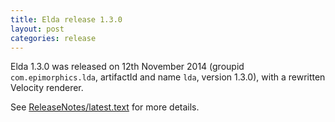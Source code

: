 ```yaml
---
title: Elda release 1.3.0
layout: post
categories: release
---
```


Elda 1.3.0 was released on 12th November 2014 (groupid `com.epimorphics.lda`,
artifactId and name `lda`, version 1.3.0), with a rewritten Velocity
renderer.

See
[ReleaseNotes/latest.text](ReleaseNotes/latest.text) for more details.
